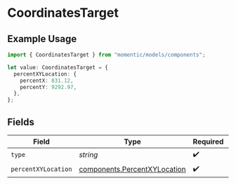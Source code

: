 # CoordinatesTarget

## Example Usage

```typescript
import { CoordinatesTarget } from "momentic/models/components";

let value: CoordinatesTarget = {
  percentXYLocation: {
    percentX: 831.12,
    percentY: 9292.97,
  },
};
```

## Fields

| Field                                                                        | Type                                                                         | Required                                                                     | Description                                                                  |
| ---------------------------------------------------------------------------- | ---------------------------------------------------------------------------- | ---------------------------------------------------------------------------- | ---------------------------------------------------------------------------- |
| `type`                                                                       | *string*                                                                     | :heavy_check_mark:                                                           | N/A                                                                          |
| `percentXYLocation`                                                          | [components.PercentXYLocation](../../models/components/percentxylocation.md) | :heavy_check_mark:                                                           | N/A                                                                          |